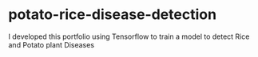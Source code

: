 # potato-rice-disease-detection
I developed this portfolio using Tensorflow to train a model to detect Rice and Potato plant Diseases
